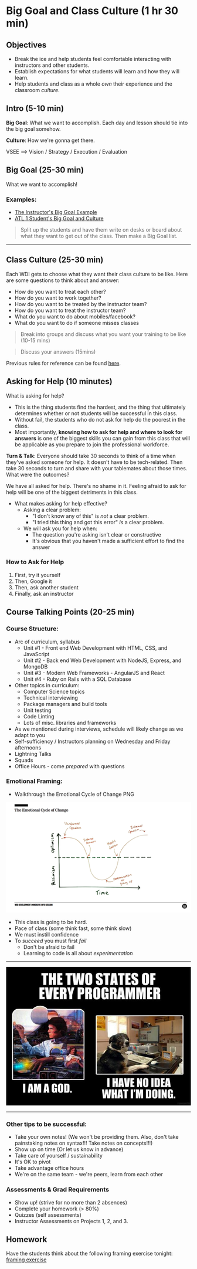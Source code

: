 # Big Goal and Class Culture (1 hr 30 min)

## Objectives
* Break the ice and help students feel comfortable interacting with instructors and other students.
* Establish expectations for what students will learn and how they will learn.
* Help students and class as a whole *own* their experience and the classroom *culture*.

## Intro (5-10 min)
**Big Goal**: What we want to accomplish. Each day and lesson should tie into the big goal somehow.

**Culture**: How we're gonna get there.

VSEE ==> Vision / Strategy / Execution / Evaluation

## Big Goal (25-30 min)

What we want to accomplish!

### Examples:

* [The Instructor's Big Goal Example](samples/big-goal-instructors.md)
* [ATL 1 Student's Big Goal and Culture](samples/big-goal-students.md)

> Split up the students and have them write on desks or board about what they want to get out of the class. Then make a Big Goal list.

---

## Class Culture (25-30 min)

Each WDI gets to choose what they want their class culture to be like. Here are some questions to think about and answer:

* How do you want to treat each other?
* How do you want to work together?
* How do you want to be treated by the instructor team?
* How do you want to treat the instructor team?
* What do you want to do about mobiles/facebook?
* What do you want to do if someone misses classes

> Break into groups and discuss what you want your training to be like (10-15 mins)

> Discuss your answers (15mins)

Previous rules for reference can be found [here](samples/culture.md).

## Asking for Help (10 minutes)

What is asking for help?

- This is the thing students find the hardest, and the thing that ultimately determines whether or not students will be successful in this class.
- Without fail, the students who do not ask for help do the poorest in the class.
- Most importantly, **knowing how to ask for help and where to look for answers** is one of the biggest skills you can gain from this class that will be applicable as you prepare to join the professional workforce.

**Turn & Talk**: Everyone should take 30 seconds to think of a time when they've asked someone for help. It doesn't have to be tech-related. Then take 30 seconds to turn and share with your tablemates about those times. What were the outcomes?

We have all asked for help. There's no shame in it. Feeling afraid to ask for help will be one of the biggest detriments in this class.

* What makes asking for help effective?
  - Asking a clear problem:
    * "I don't know any of this" is *not* a clear problem.
    * "I tried this thing and got this error" *is* a clear problem.
  - We will ask you for help when:
      * The question you're asking isn't clear or constructive
      * It's obvious that you haven't made a sufficient effort to find the answer

### How to Ask for Help

1. First, try it yourself
2. Then, Google it
3. Then, ask another student
4. Finally, ask an instructor

## Course Talking Points (20-25 min)

### Course Structure:

* Arc of curriculum, syllabus
  - Unit #1 - Front end Web Development with HTML, CSS, and JavaScript
  - Unit #2 - Back end Web Development with NodeJS, Express, and MongoDB
  - Unit #3 - Modern Web Frameworks - AngularJS and React
  - Unit #4 - Ruby on Rails with a SQL Database
* Other topics in curriculum:
  - Computer Science topics
  - Technical interviewing
  - Package managers and build tools
  - Unit testing
  - Code Linting
  - Lots of misc. libraries and frameworks
* As we mentioned during interviews, schedule will likely change as we adapt to you
* Self-sufficiency / Instructors planning on Wednesday and Friday afternoons
* Lightning Talks
* Squads
* Office Hours - come *prepared* with questions

### Emotional Framing:

* Walkthrough the Emotional Cycle of Change PNG

![Emotional Cycle of Change](images/emotional-cycle-of-change.png)

* This class is going to be hard.
* Pace of class (some think fast, some think slow)
* We must instill confidence
* To *succeed* you must first *fail*
  - Don't be afraid to fail
  - Learning to code is all about *experimentation*

---

![2 States of Every Programmer](images/2-states-of-programmer.jpg)

---

### Other tips to be successful:
* Take your own notes! (We won't be providing them. Also, don't take painstaking notes on syntax!!! Take notes on concepts!!!)
* Show up on time (Or let us know in advance)
* Take care of yourself / sustainability
* It's OK to pivot
* Take advantage office hours
* We're on the same team - we're peers, learn from each other

### Assessments & Grad Requirements
* Show up! (strive for no more than 2 absences)
* Complete your homework (> 80%)
* Quizzes (self assessments)
* Instructor Assessments on Projects 1, 2, and 3.

## Homework
Have the students think about the following framing exercise tonight: [framing exercise](./framing_wdi.md)
